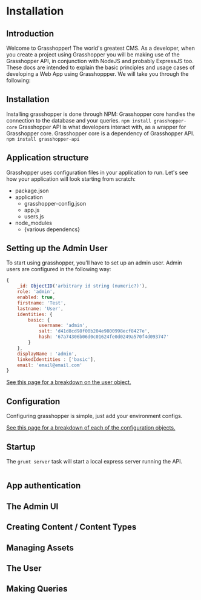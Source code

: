# Installation

## Introduction
Welcome to Grasshopper! The world's greatest CMS.  As a developer, when you create a project using Grasshopper you will be making use of the Grasshopper API, in conjunction with NodeJS and probably ExpressJS too.  These docs are intended to explain the basic principles and usage cases of developing a Web App using Grasshoppper.
We will take you through the following:

## Installation
Installing grasshopper is done through NPM: 
Grasshopper core handles the connection to the database and your queries.
`npm install grasshopper-core`
Grasshopper API is what developers interact with, as a wrapper for Grasshopper core. Grasshopper core is a dependency of Grasshopper API.
`npm install grasshopper-api`

## Application structure
Grasshopper uses configuration files in your application to run. Let's see how your application will look starting from scratch:

 * package.json
 * application
     * grasshopper-config.json
     * app.js
     * users.js
 * node_modules
     * {various dependencs}

## Setting up the Admin User
To start using grasshopper, you'll have to set up an admin user. Admin users are configured in the following way:
```javascript
{
    _id: ObjectID('arbitrary id string (numeric?)'),
    role: 'admin',
    enabled: true,
    firstname: 'Test',
    lastname: 'User',
    identities: {
        basic: {
            username: 'admin',
            salt: 'd41d8cd98f00b204e9800998ecf8427e',
            hash: '67a74306b06d0c01624fe0d0249a570f4d093747'
        }
    },
    displayName : 'admin',
    linkedIdentities : ['basic'],
    email: 'email@email.com'
}
```
[See this page for a breakdown on the user object.](http://solid-interactive.github.io/grasshopper-core-nodejs/documentation.html#users)

## Configuration
Configuring grasshopper is simple, just add your environment configs.

[See this page for a breakdown of each of the configuration objects.](http://solid-interactive.github.io/grasshopper-core-nodejs/documentation.html#projectconfiguration)

## Startup
The `grunt server` task will start a local express server running the API.

```javascript

```

## App authentication
## The Admin UI
## Creating Content / Content Types
## Managing Assets
## The User
## Making Queries
